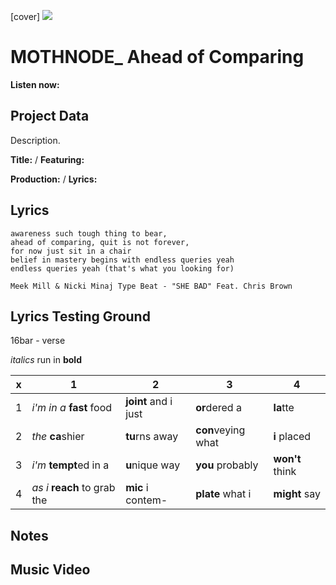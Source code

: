 [cover] ![](57175019_319474918741616_8502199518755923887_n.jpg)

# MOTHNODE_ Ahead of Comparing

**Listen now:** 

## Project Data

Description.


**Title:**  / **Featuring:** 

**Production:**  / **Lyrics:** 

## Lyrics

```
awareness such tough thing to bear, 
ahead of comparing, quit is not forever, 
for now just sit in a chair
belief in mastery begins with endless queries yeah 
endless queries yeah (that's what you looking for)

Meek Mill & Nicki Minaj Type Beat - "SHE BAD" Feat. Chris Brown

```

## Lyrics Testing Ground

16bar - verse

*italics* run in
**bold**

| x | 1 | 2 | 3 | 4 |
|---|---|---|---|---|
| 1 | *i'm in a* **fast** food | **joint** and i just  | **or**dered a  | **la**tte  |
| 2 | *the* **ca**shier | **tu**rns away  |  **con**veying what |  **i** placed |
| 3 | *i'm* **tempt**ed in a | **u**nique way  |  **you** probably |  **won't** think |
| 4 | *as i* **reach** to grab the |  **mic** i contem-  | **plate** what i | **might** say |

## Notes

## Music Video
